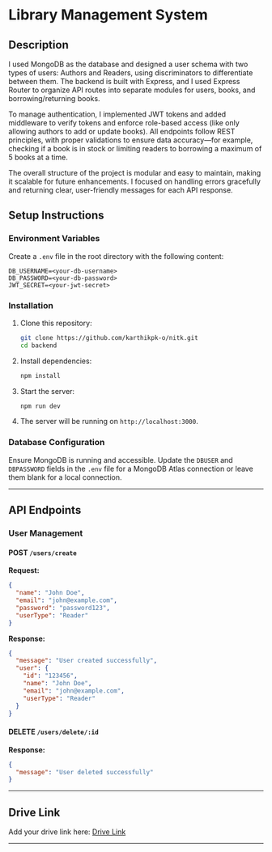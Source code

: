 # Library Management System

## Description

I used MongoDB as the database and designed a user schema with two types of users: Authors and Readers, using discriminators to differentiate between them. The backend is built with Express, and I used Express Router to organize API routes into separate modules for users, books, and borrowing/returning books.

To manage authentication, I implemented JWT tokens and added middleware to verify tokens and enforce role-based access (like only allowing authors to add or update books). All endpoints follow REST principles, with proper validations to ensure data accuracy—for example, checking if a book is in stock or limiting readers to borrowing a maximum of 5 books at a time.

The overall structure of the project is modular and easy to maintain, making it scalable for future enhancements. I focused on handling errors gracefully and returning clear, user-friendly messages for each API response.

## Setup Instructions

### Environment Variables
Create a `.env` file in the root directory with the following content:
```env
DB_USERNAME=<your-db-username>
DB_PASSWORD=<your-db-password>
JWT_SECRET=<your-jwt-secret>
```

### Installation
1. Clone this repository:
   ```bash
   git clone https://github.com/karthikpk-o/nitk.git
   cd backend
   ```

2. Install dependencies:
   ```bash
   npm install
   ```

3. Start the server:
   ```bash
   npm run dev
   ```

4. The server will be running on `http://localhost:3000`.

### Database Configuration
Ensure MongoDB is running and accessible. Update the `DBUSER` and `DBPASSWORD` fields in the `.env` file for a MongoDB Atlas connection or leave them blank for a local connection.

---

## API Endpoints
### User Management
#### POST `/users/create`
**Request:**
```json
{
  "name": "John Doe",
  "email": "john@example.com",
  "password": "password123",
  "userType": "Reader"
}
```
**Response:**
```json
{
  "message": "User created successfully",
  "user": {
    "id": "123456",
    "name": "John Doe",
    "email": "john@example.com",
    "userType": "Reader"
  }
}
```

#### DELETE `/users/delete/:id`
**Response:**
```json
{
  "message": "User deleted successfully"
}
```
---

## Drive Link
Add your drive link here: [Drive Link](#)

---
